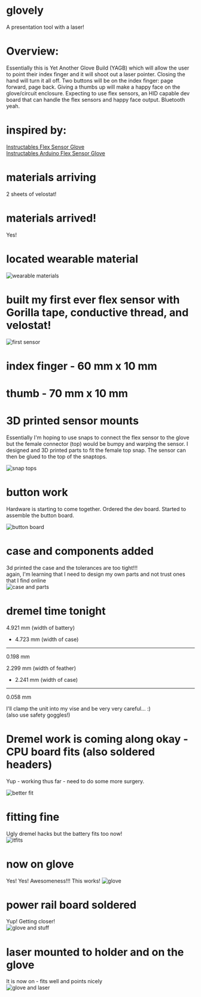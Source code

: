 # glovely
A presentation tool with a laser!

# Overview:
Essentially this is Yet Another Glove Build (YAGB) which will allow the user to point their index finger and it will shoot out a laser pointer.  Closing the hand will turn it all off.  Two buttons will be on the index finger: page forward, page back.  Giving a thumbs up will make a happy face on the glove/circuit enclosure.  Expecting to use flex sensors, an HID capable dev board that can handle the flex sensors and happy face output.  Bluetooth yeah.  

# inspired by:  
[Instructables Flex Sensor Glove](https://www.instructables.com/id/Flex-Sensor-Glove/)  
[Instructables Arduino Flex Sensor Glove](https://www.instructables.com/id/Arduino-Flex-Sensor-Glove/)

# materials arriving
2 sheets of velostat!

# materials arrived!  
Yes!

# located wearable material
![wearable materials](/images/wearableGear.jpg)

# built my first ever flex sensor with Gorilla tape, conductive thread, and velostat!
![first sensor](/images/firstvelostatflexsensor.jpg)

# index finger - 60 mm x 10 mm
# thumb - 70 mm x 10 mm

# 3D printed sensor mounts
Essentially I'm hoping to use snaps to connect the flex sensor to the glove
but the female connector (top) would be bumpy and warping the sensor.  I
designed and 3D printed parts to fit the female top snap.  The sensor can
then be glued to the top of the snaptops.

![snap tops](/images/snap-mounts.jpg)

# button work
Hardware is starting to come together.
Ordered the dev board.
Started to assemble the button board.

![button board](/images/buttons-next-stage.jpg)

# case and components added  
3d printed the case and the tolerances are too tight!!!  
again, I'm learning that I need to design my own parts and not trust ones that I find online  
![case and parts](images/case-and-parts.jpg)  

# dremel time tonight
  4.921 mm (width of battery)  
- 4.723 mm (width of case)  
----------  
  0.198 mm  

  2.299 mm (width of feather)
- 2.241 mm (width of case)
----------
  0.058 mm
  
I'll clamp the unit into my vise and be very very careful...  :)  
(also use safety goggles!)  

# Dremel work is coming along okay - CPU board fits (also soldered headers)
Yup - working thus far - need to do some more surgery.

![better fit](/images/dremelled-board-soldered-headers.jpg)

# fitting fine
Ugly dremel hacks but the battery fits too now!  
![itfits](/images/itfits.jpg)  

# now on glove
Yes!  Yes!  Awesomeness!!!  This works!
![glove](/images/glove-and-board.jpg)

# power rail board soldered
Yup!  Getting closer!  
![glove and stuff](/images/ensemble-soon.jpg)

# laser mounted to holder and on the glove
It is now on - fits well and points nicely  
![glove and laser](/images/laser-mounted.jpg)
